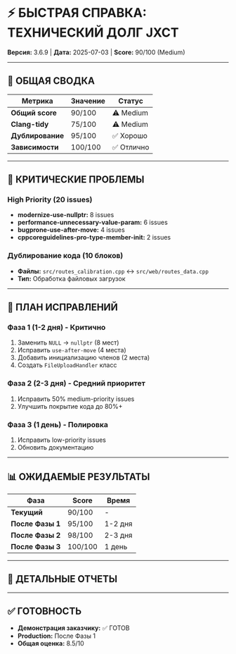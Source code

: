 # ⚡ БЫСТРАЯ СПРАВКА: ТЕХНИЧЕСКИЙ ДОЛГ JXCT

**Версия:** 3.6.9 | **Дата:** 2025-07-03 | **Score:** 90/100 (Medium)

---

## 🎯 ОБЩАЯ СВОДКА

| Метрика | Значение | Статус |
|---------|----------|--------|
| **Общий score** | 90/100 | ⚠️ Medium |
| **Clang-tidy** | 75/100 | ⚠️ Medium |
| **Дублирование** | 95/100 | ✅ Хорошо |
| **Зависимости** | 100/100 | ✅ Отлично |

---

## 🔴 КРИТИЧЕСКИЕ ПРОБЛЕМЫ

### High Priority (20 issues)
- **modernize-use-nullptr:** 8 issues
- **performance-unnecessary-value-param:** 6 issues
- **bugprone-use-after-move:** 4 issues
- **cppcoreguidelines-pro-type-member-init:** 2 issues

### Дублирование кода (10 блоков)
- **Файлы:** `src/routes_calibration.cpp` ↔ `src/web/routes_data.cpp`
- **Тип:** Обработка файловых загрузок

---

## 🚀 ПЛАН ИСПРАВЛЕНИЙ

### Фаза 1 (1-2 дня) - Критично
1. Заменить `NULL` → `nullptr` (8 мест)
2. Исправить `use-after-move` (4 места)
3. Добавить инициализацию членов (2 места)
4. Создать `FileUploadHandler` класс

### Фаза 2 (2-3 дня) - Средний приоритет
1. Исправить 50% medium-priority issues
2. Улучшить покрытие кода до 80%+

### Фаза 3 (1 день) - Полировка
1. Исправить low-priority issues
2. Обновить документацию

---

## 📊 ОЖИДАЕМЫЕ РЕЗУЛЬТАТЫ

| Фаза | Score | Время |
|------|-------|-------|
| **Текущий** | 90/100 | - |
| **После Фазы 1** | 95/100 | 1-2 дня |
| **После Фазы 2** | 98/100 | 2-3 дня |
| **После Фазы 3** | 100/100 | 1 день |

---

## 🔗 ДЕТАЛЬНЫЕ ОТЧЕТЫ



---

## ✅ ГОТОВНОСТЬ

- **Демонстрация заказчику:** ✅ ГОТОВ
- **Production:** После Фазы 1
- **Общая оценка:** 8.5/10
